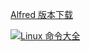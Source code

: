[Alfred 版本下载](https://github.com/jaywcjlove/linux-command/releases) 

[![Linux 命令大全](https://github.com/jaywcjlove/linux-command/raw/master/alfred.png)](https://github.com/jaywcjlove/linux-command/releases)